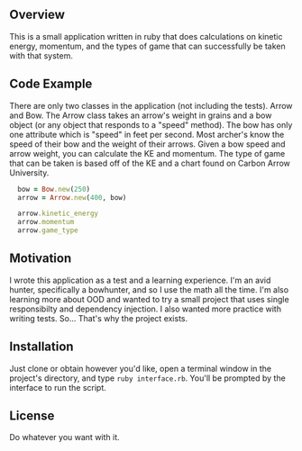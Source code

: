 ## Overview

This is a small application written in ruby that does calculations on kinetic energy, momentum, and the types of game that can successfully be taken with that system.

## Code Example

There are only two classes in the application (not including the tests). Arrow and Bow. The Arrow class takes an arrow's weight in grains and a bow object (or any object that responds to a "speed" method). The bow has only one attribute which is "speed" in feet per second. Most archer's know the speed of their bow and the weight of their arrows. Given a bow speed and arrow weight, you can calculate the KE and momentum. The type of game that can be taken is based off of the KE and a chart found on Carbon Arrow University.

```ruby
  bow = Bow.new(250)
  arrow = Arrow.new(400, bow)

  arrow.kinetic_energy
  arrow.momentum
  arrow.game_type

```

## Motivation

I wrote this application as a test and a learning experience. I'm an avid hunter, specifically a bowhunter, and so I use the math all the time. I'm also learning more about OOD and wanted to try a small project that uses single responsibilty and dependency injection. I also wanted more practice with writing tests. So... That's why the project exists.

## Installation

Just clone or obtain however you'd like, open a terminal window in the project's directory, and type ```ruby interface.rb```. You'll be prompted by the interface to run the script.

## License

Do whatever you want with it.